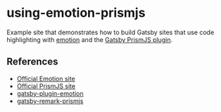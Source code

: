 # using-emotion-prismjs

Example site that demonstrates how to build Gatsby sites that use code
highlighting with [emotion](https://emotion.sh/) and the
[Gatsby PrismJS plugin](https://www.gatsbyjs.com/plugins/gatsby-remark-prismjs/).

## References

- [Official Emotion site](https://emotion.sh)
- [Official PrismJS site](https://prismjs.com/)
- [gatsby-plugin-emotion](https://www.gatsbyjs.com/plugins/gatsby-plugin-emotion/)
- [gatsby-remark-prismjs](https://www.gatsbyjs.com/plugins/gatsby-remark-prismjs/)
